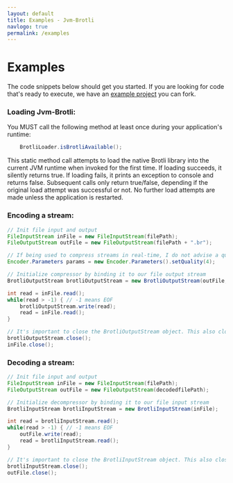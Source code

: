 ```yaml
---
layout: default
title: Examples - Jvm-Brotli
navlogo: true
permalink: /examples
---
```

<style>{% include jvmbrotli.css %}</style>

# Examples
The code snippets below should get you started. If you are looking for code that's ready to execute, we have an [example project](https://github.com/nixxcode/jvm-brotli-example) you can fork.

### Loading Jvm-Brotli:
You MUST call the following method at least once during your application's runtime:
```java
	BrotliLoader.isBrotliAvailable();
```
This static method call attempts to load the native Brotli library into the current JVM runtime when invoked for the first time. If loading succeeds, it silently returns true. If loading fails, it prints an exception to console and returns false. Subsequent calls only return true/false, depending if the original load attempt was successful or not. No further load attempts are made unless the application is restarted.

### Encoding a stream:
```java
// Init file input and output
FileInputStream inFile = new FileInputStream(filePath);
FileOutputStream outFile = new FileOutputStream(filePath + ".br");

// If being used to compress streams in real-time, I do not advise a quality setting above 4 due to performance
Encoder.Parameters params = new Encoder.Parameters().setQuality(4);

// Initialize compressor by binding it to our file output stream
BrotliOutputStream brotliOutputStream = new BrotliOutputStream(outFile, params);

int read = inFile.read();
while(read > -1) { // -1 means EOF
    brotliOutputStream.write(read);
    read = inFile.read();
}

// It's important to close the BrotliOutputStream object. This also closes the underlying FileOutputStream
brotliOutputStream.close();
inFile.close();
```

### Decoding a stream:
```java
// Init file input and output
FileInputStream inFile = new FileInputStream(filePath);
FileOutputStream outFile = new FileOutputStream(decodedfilePath);

// Initialize decompressor by binding it to our file input stream
BrotliInputStream brotliInputStream = new BrotliInputStream(inFile);

int read = brotliInputStream.read();
while(read > -1) { // -1 means EOF
    outFile.write(read);
    read = brotliInputStream.read();
}

// It's important to close the BrotliInputStream object. This also closes the underlying FileInputStream
brotliInputStream.close();
outFile.close();
```